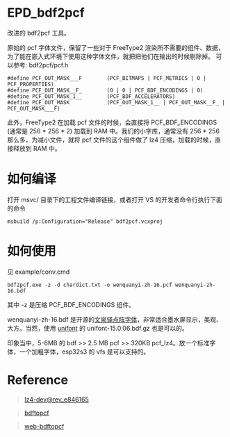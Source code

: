 # EPD_bdf2pcf

改进的 bdf2pcf 工具。

原始的 pcf 字体文件，保留了一些对于 FreeType2 渲染所不需要的组件、数据，为了能在嵌入式环境下使用这种字体文件，就把把他们在输出的时候剔除掉。
可以参考: bdf2pcf/pcf.h

```
#define PCF_OUT_MASK___F        (PCF_BITMAPS | PCF_METRICS | 0 | PCF_PROPERTIES)
#define PCF_OUT_MASK__F_        (0 | 0 | PCF_BDF_ENCODINGS | 0)
#define PCF_OUT_MASK_1__        (PCF_BDF_ACCELERATORS)
#define PCF_OUT_MASK            (PCF_OUT_MASK_1__ | PCF_OUT_MASK__F_ | PCF_OUT_MASK___F)
```

此外，FreeType2 在加载 pcf 文件的时候，会直接将 PCF_BDF_ENCODINGS (通常是 256 * 256 * 2) 加载到 RAM 中。我们的小字库，通常没有 256 * 256 那么多，为减小文件，就将 pcf 文件的这个组件做了 lz4 压缩，加载的时候，直接释放到 RAM 中。

# 如何编译
打开 msvc/ 目录下的工程文件编译链接，或者打开 VS 的开发者命令行执行下面的命令

```
msbuild /p:Configuration="Release" bdf2pcf.vcxproj
```

# 如何使用

见 example/conv.cmd 

```
bdf2pcf.exe -z -d chardict.txt -o wenquanyi-zh-16.pcf wenquanyi-zh-16.bdf
```

其中 -z 是压缩 PCF_BDF_ENCODINGS 组件。

wenquanyi-zh-16.bdf 是开源的[文泉驿点阵字体](http://wenq.org/wqy2/index.cgi?BitmapSong)，非常适合墨水屏显示，美观、大方。当然，使用 [unifont](https://unifoundry.com/unifont/index.html) 的 unifont-15.0.06.bdf.gz 也是可以的。

印象当中，5-6MB 的 bdf >> 2.5 MB pcf >> 320KB pcf_lz4。放一个标准字体，一个加粗字体，esp32s3 的 vfs 是可以支持的。

# Reference
> [lz4-dev@rev_e846165](
https://github.com/lz4/lz4/commit/e8461657c54b8a918e931d3e3522c0976dbe5feb)

> [bdftopcf](https://gitlab.freedesktop.org/xorg/util/bdftopcf/-/archive/master/bdftopcf-master.tar.gz)

> [web-bdftopcf](https://github.com/adafruit/web-bdftopcf/)
